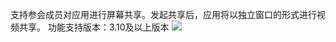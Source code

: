 支持参会成员对应用进行屏幕共享。发起共享后，应用将以独立窗口的形式进行视频共享。
功能支持版本：3.10及以上版本
![](https://qcloudimg.tencent-cloud.cn/raw/2d515ef9f0d75d607dc510d2efa4d62a.png)

